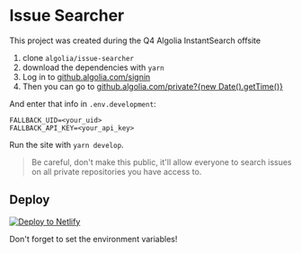 # Issue Searcher

This project was created during the Q4 Algolia InstantSearch offsite

1. clone `algolia/issue-searcher`
2. download the dependencies with `yarn`
3. Log in to [github.algolia.com/signin](https://github.algolia.com/signin)
4. Then you can go to [github.algolia.com/private?{new Date().getTime()}](https://github.algolia.com/private?)

And enter that info in `.env.development`:

```
FALLBACK_UID=<your_uid>
FALLBACK_API_KEY=<your_api_key>
```
Run the site with `yarn develop`.

>Be careful, don't make this public, it'll allow everyone to search issues on all private repositories you have access to.

## Deploy

[![Deploy to Netlify](https://www.netlify.com/img/deploy/button.svg)](https://app.netlify.com/start/deploy?repository=https://github.com/algolia/issue-searcher)

Don't forget to set the environment variables!
